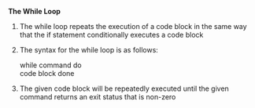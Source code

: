 **The While Loop**

1. The while loop repeats the execution of a code block in the same way that the if statement conditionally executes a code block
2. The syntax for the while loop is as follows:

     while command
      do	   
	        code block
      done
4. The given code block will be repeatedly executed until the given command returns an exit status that is non-zero   
